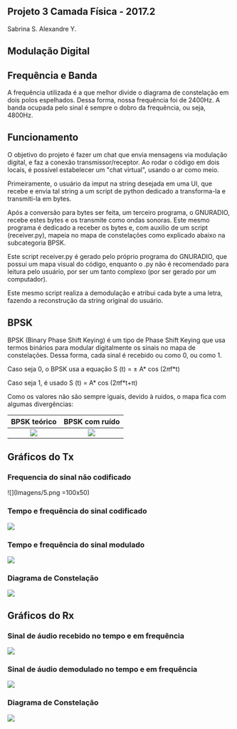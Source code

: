 ﻿## Projeto 3 Camada Física - 2017.2

Sabrina S.
Alexandre Y.

## Modulação Digital

## Frequência e Banda

A frequência utilizada é a que melhor divide o diagrama de constelação em dois polos espelhados. Dessa forma, nossa frequência foi de 2400Hz.
A banda ocupada pelo sinal é sempre o dobro da frequência, ou seja, 4800Hz.

## Funcionamento

O objetivo do projeto é fazer um chat que envia mensagens via modulação digital, e faz a conexão transmissor/receptor. Ao rodar o código em dois locais, é possível estabelecer um "chat virtual", usando o ar como meio.

Primeiramente, o usuário da imput na string desejada em uma UI, que recebe e envia tal string a um script de python dedicado a transforma-la e transmiti-la em bytes. 

Após a conversão para bytes ser feita, um terceiro programa, o GNURADIO, recebe estes bytes e os transmite como ondas sonoras.
Este mesmo programa é dedicado a receber os bytes e, com auxilio de um script (receiver.py), mapeia no mapa de constelações como explicado abaixo na subcategoria BPSK.

Este script receiver.py é gerado pelo próprio programa do GNURADIO, que possui um mapa visual do código, enquanto o .py não é recomendado para leitura pelo usuário, por ser um tanto complexo (por ser gerado por um computador). 

Este mesmo script realiza a demodulação e atribui cada byte a uma letra, fazendo a reconstrução da string original do usuário.

## BPSK

BPSK (Binary Phase Shift Keying) é um tipo de Phase Shift Keying que usa termos binários para modular digitalmente os sinais no mapa de constelações. Dessa forma, cada sinal é recebido ou como 0, ou como 1. 

Caso seja 0, o BPSK usa a equação S (t) = ± A* cos (2*π*f*t)

Caso seja 1, é usado S (t) = A* cos (2*π*f*t+π)

Como os valores não são sempre iguais, devido à ruidos, o mapa fica com algumas divergências:


BPSK teórico|BPSK com ruído|
:-------------------------:|:-------------------------:
![](Imagens/bpsk.png)   |![](Imagens/bpskn.png)   


## Gráficos do Tx

### Frequencia do sinal não codificado

![](Imagens/5.png =100x50) 
	
### Tempo e frequência do sinal codificado

![](Imagens/4.png) 

### Tempo e frequência do sinal modulado

![](Imagens/3.png) 

### Diagrama de Constelação

![](Imagens/const1.png) 

## Gráficos do Rx

### Sinal de áudio recebido no tempo e em frequência

![](Imagens/1.png) 

### Sinal de áudio demodulado no tempo e em frequência

![](Imagens/2.png) 

### Diagrama de Constelação

![](Imagens/const2.png) 
